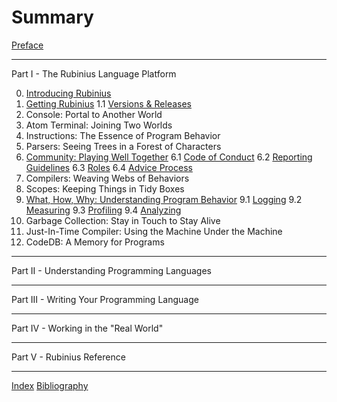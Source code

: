 # Summary

[Preface](preface.md)

---

Part I - The Rubinius Language Platform

0. [Introducing Rubinius](part_i/ch_0/index.md)
1. [Getting Rubinius](part_i/ch_1/index.md)
  1.1 [Versions & Releases](part_i/ch_1/versions_and_releases.md)
2. Console: Portal to Another World
3. Atom Terminal: Joining Two Worlds
4. Instructions: The Essence of Program Behavior
5. Parsers: Seeing Trees in a Forest of Characters
6. [Community: Playing Well Together](part_i/ch_6/index.md)
  6.1 [Code of Conduct](part_i/ch_6/code_of_conduct.md)
  6.2 [Reporting Guidelines](part_i/ch_6/reporting_guidelines.md)
  6.3 [Roles](part_i/ch_6/roles.md)
  6.4 [Advice Process](part_i/ch_6/advice_process.md)
7. Compilers: Weaving Webs of Behaviors
8. Scopes: Keeping Things in Tidy Boxes
9. [What, How, Why: Understanding Program Behavior](part_1/ch_9/index.md)
  9.1 [Logging](part_i/ch_9/logging.md)
  9.2 [Measuring](part_i/ch_9/measuring.md)
  9.3 [Profiling](part_i/ch_9/profiling.md)
  9.4 [Analyzing](part_i/ch_9/analyzing.md)
10. Garbage Collection: Stay in Touch to Stay Alive
11. Just-In-Time Compiler: Using the Machine Under the Machine
12. CodeDB: A Memory for Programs

---

Part II - Understanding Programming Languages

---

Part III - Writing Your Programming Language

---

Part IV - Working in the "Real World"

---

Part V - Rubinius Reference

---

[Index](index.md)
[Bibliography](bibliography.md)


